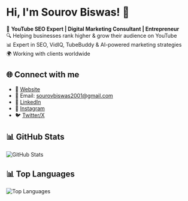 # Hi, I'm Sourov Biswas! 👋  

🚀 **YouTube SEO Expert | Digital Marketing Consultant | Entrepreneur**  
🔍 Helping businesses rank higher & grow their audience on YouTube  
📊 Expert in SEO, VidIQ, TubeBuddy & AI-powered marketing strategies  
🌍 Working with clients worldwide  

## 🌐 Connect with me  
- 🔗 [Website](https://www.sourovbiswas.xyz/)  
- 📩 Email: [sourovbiswas2001@gmail.com](mailto:sourovbiswas2001@gmail.com)  
- 💼 [LinkedIn](https://www.linkedin.com/in/seo-expert-from-bangladesh/)  
- 📸 [Instagram](https://www.instagram.com/sourov_biswass_/)  
- 🐦 [Twitter/X](https://x.com/Sourov188)
## 📊 GitHub Stats  
![GitHub Stats](https://github-readme-stats.vercel.app/api?username=sourov642&show_icons=true&theme=radical)

## 📊 Top Languages
![Top Languages](https://github-readme-stats.vercel.app/api/top-langs/?username=sourov642&layout=compact&theme=radical)
